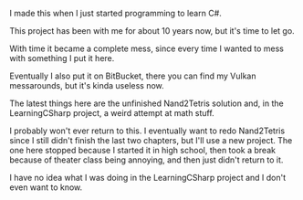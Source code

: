 I made this when I just started programming to learn C#.

This project has been with me for about 10 years now, but it's time to let go.

With time it became a complete mess, since every time I wanted to mess with something I put it here.

Eventually I also put it on BitBucket, there you can find my Vulkan messarounds, but it's kinda useless now.

The latest things here are the unfinished Nand2Tetris solution and, in the LearningCSharp project, a weird attempt at math stuff.

I probably won't ever return to this. I eventually want to redo Nand2Tetris since I still didn't finish the last two chapters,
but I'll use a new project. The one here stopped because I started it in high school, then took a break because of theater class being annoying,
and then just didn't return to it.

I have no idea what I was doing in the LearningCSharp project and I don't even want to know.